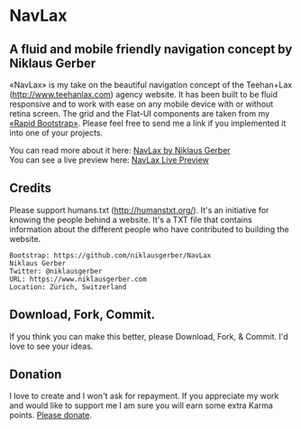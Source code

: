 # NavLax
## A fluid and mobile friendly navigation concept by Niklaus Gerber
«NavLax» is my take on the beautiful navigation concept of the Teehan+Lax (http://www.teehanlax.com) agency website. It has been built to be fluid responsive and to work with ease on any mobile device with or without retina screen. The grid and the Flat-UI components are taken from my [«Rapid Bootstrap»](https://github.com/niklausgerber/Rapid-Bootstrap "Rapid Bootstrap"). Please feel free to send me a link if you implemented it into one of your projects.

You can read more about it here: <a href='https://www.niklausgerber.com/projects/navlax' title='NavLax' target='_blank'>NavLax by Niklaus Gerber</a><br />
You can see a live preview here: <a href='http://clients.niklausgerber.com/navlax/navlax.html' title='NavLax Live Preview' target='_blank'>NavLax Live Preview</a>

## Credits
Please support humans.txt (http://humanstxt.org/). It's an initiative for knowing the people behind a website. It's a TXT file that contains information about the different people who have contributed to building the website.

	Bootstrap: https://github.com/niklausgerber/NavLax
	Niklaus Gerber
	Twitter: @niklausgerber
	URL: https://www.niklausgerber.com
	Location: Zürich, Switzerland

## Download, Fork, Commit.
If you think you can make this better, please Download, Fork, & Commit. I'd love to see your ideas.

## Donation
I love to create and I won't ask for repayment. If you appreciate my work and would like to support me I am sure you will earn some extra Karma points. <a href="https://www.paypal.me/NiklausGerber" target="_blank" title="Please donate">Please donate</a>.